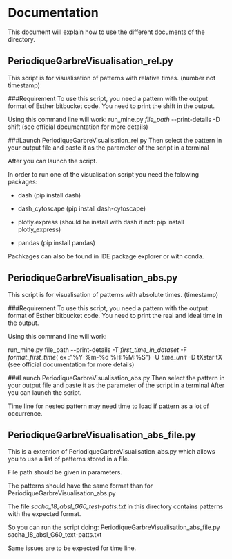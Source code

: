 # Documentation
This document will explain how to use the different documents of the directory.



## PeriodiqueGarbreVisualisation_rel.py


This script is for visualisation of patterns with relative times. (number not timestamp)

###Requirement
To use this script, you need a pattern with the output format of Esther bitbucket code. You need to print the shift in the output.

Using this command line will work: run_mine.py _file_path_ --print-details -D shift (see official documentation for more details)


###Launch PeriodiqueGarbreVisualisation_rel.py
Then select the pattern in your output file and paste it as the parameter of the script in a terminal

After you can launch the script.


In order to run one of the visualisation script you need the folowing packages:

- dash (pip install dash)

- dash_cytoscape (pip install dash-cytoscape)

- plotly.express (should be install with dash if not: pip install plotly_express)

- pandas (pip install pandas)

Pachkages can also be found in IDE package explorer or with conda.



## PeriodiqueGarbreVisualisation_abs.py


This script is for visualisation of patterns with absolute times. (timestamp)


###Requirement
To use this script, you need a pattern with the output format of Esther bitbucket code. You need to print the real and ideal time in the output.

Using this command line will work:

run_mine.py file_path --print-details -T _first_time_in_dataset_ -F _format_first_time_( ex :"%Y-%m-%d %H:%M:%S") -U _time_unit_ -D tXstar tX (see official documentation for more details)



###Launch PeriodiqueGarbreVisualisation_abs.py
Then select the pattern in your output file and paste it as the parameter of the script in a terminal
After you can launch the script.

Time line for nested pattern may need time to load if pattern as a lot of occurrence.



## PeriodiqueGarbreVisualisation_abs_file.py


This is a extention of PeriodiqueGarbreVisualisation_abs.py which allows you to use a list of patterns stored in a file.

File path should be given in parameters.

The patterns should have the same format than for PeriodiqueGarbreVisualisation_abs.py

The file _sacha_18_absI_G60_test-patts.txt_ in this directory contains patterns with the expected format. 

So you can run the script doing: PeriodiqueGarbreVisualisation_abs_file.py sacha_18_absI_G60_text-patts.txt

Same issues are to be expected for time line.



